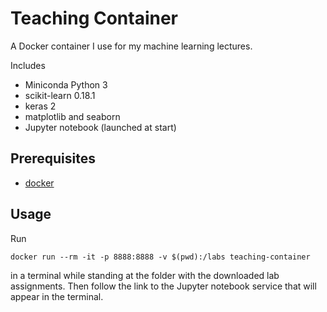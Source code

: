 # Teaching Container

A Docker container I use for my machine learning lectures.

Includes

* Miniconda Python 3
* scikit-learn 0.18.1
* keras 2
* matplotlib and seaborn
* Jupyter notebook (launched at start)

## Prerequisites

* <a href=https://www.docker.com/>docker</a>

## Usage

Run

    docker run --rm -it -p 8888:8888 -v $(pwd):/labs teaching-container

in a terminal while standing at the folder with the downloaded lab assignments. Then follow the link to the Jupyter notebook service that will appear in the terminal.

